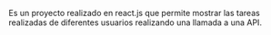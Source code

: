 Es un proyecto realizado en react.js que permite mostrar las tareas realizadas de diferentes usuarios realizando una llamada a una API. 
